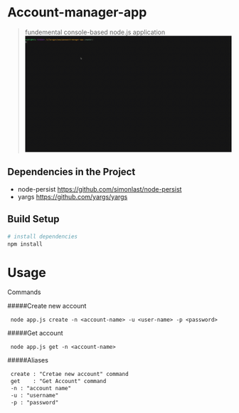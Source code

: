 # Account-manager-app

> fundemental console-based node.js application
![console-based node.js application](nodejs-app.gif)

## Dependencies in the Project
- node-persist https://github.com/simonlast/node-persist
- yargs https://github.com/yargs/yargs

## Build Setup

``` bash
# install dependencies
npm install
```

# Usage
Commands 

#####Create new account
```
 node app.js create -n <account-name> -u <user-name> -p <password>
```
#####Get account
```
 node app.js get -n <account-name>
```

#####Aliases
```
 create : "Cretae new account" command
 get    : "Get Account" command
 -n : "account name"
 -u : "username"
 -p : "password"
```

